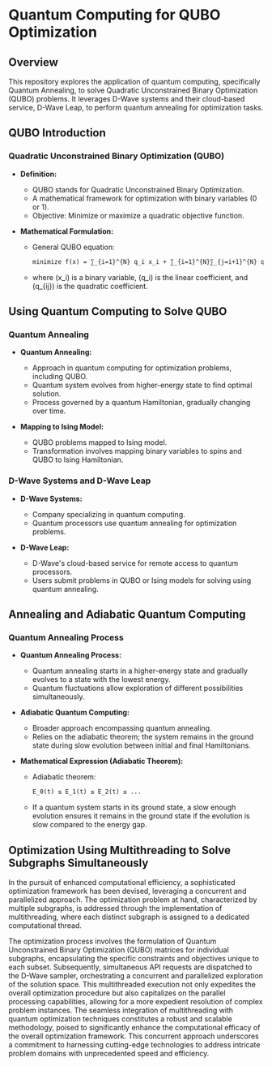 # Quantum Computing for QUBO Optimization

## Overview

This repository explores the application of quantum computing, specifically Quantum Annealing, to solve Quadratic Unconstrained Binary Optimization (QUBO) problems. It leverages D-Wave systems and their cloud-based service, D-Wave Leap, to perform quantum annealing for optimization tasks.

## QUBO Introduction

### Quadratic Unconstrained Binary Optimization (QUBO)

- **Definition:**
  - QUBO stands for Quadratic Unconstrained Binary Optimization.
  - A mathematical framework for optimization with binary variables (0 or 1).
  - Objective: Minimize or maximize a quadratic objective function.

- **Mathematical Formulation:**
  - General QUBO equation:
    ```latex
    minimize f(x) = ∑_{i=1}^{N} q_i x_i + ∑_{i=1}^{N}∑_{j=i+1}^{N} q_{ij} x_i x_j
    ```
  - where \(x_i\) is a binary variable, \(q_i\) is the linear coefficient, and \(q_{ij}\) is the quadratic coefficient.

## Using Quantum Computing to Solve QUBO

### Quantum Annealing

- **Quantum Annealing:**
  - Approach in quantum computing for optimization problems, including QUBO.
  - Quantum system evolves from higher-energy state to find optimal solution.
  - Process governed by a quantum Hamiltonian, gradually changing over time.

- **Mapping to Ising Model:**
  - QUBO problems mapped to Ising model.
  - Transformation involves mapping binary variables to spins and QUBO to Ising Hamiltonian.

### D-Wave Systems and D-Wave Leap

- **D-Wave Systems:**
  - Company specializing in quantum computing.
  - Quantum processors use quantum annealing for optimization problems.

- **D-Wave Leap:**
  - D-Wave's cloud-based service for remote access to quantum processors.
  - Users submit problems in QUBO or Ising models for solving using quantum annealing.

## Annealing and Adiabatic Quantum Computing

### Quantum Annealing Process

- **Quantum Annealing Process:**
  - Quantum annealing starts in a higher-energy state and gradually evolves to a state with the lowest energy.
  - Quantum fluctuations allow exploration of different possibilities simultaneously.

- **Adiabatic Quantum Computing:**
  - Broader approach encompassing quantum annealing.
  - Relies on the adiabatic theorem; the system remains in the ground state during slow evolution between initial and final Hamiltonians.

- **Mathematical Expression (Adiabatic Theorem):**
  - Adiabatic theorem:
    ```latex
    E_0(t) ≤ E_1(t) ≤ E_2(t) ≤ ...
    ```
  - If a quantum system starts in its ground state, a slow enough evolution ensures it remains in the ground state if the evolution is slow compared to the energy gap.

## Optimization Using Multithreading to Solve Subgraphs Simultaneously

In the pursuit of enhanced computational efficiency, a sophisticated optimization framework has been devised, leveraging a concurrent and parallelized approach. The optimization problem at hand, characterized by multiple subgraphs, is addressed through the implementation of multithreading, where each distinct subgraph is assigned to a dedicated computational thread.

The optimization process involves the formulation of Quantum Unconstrained Binary Optimization (QUBO) matrices for individual subgraphs, encapsulating the specific constraints and objectives unique to each subset. Subsequently, simultaneous API requests are dispatched to the D-Wave sampler, orchestrating a concurrent and parallelized exploration of the solution space. This multithreaded execution not only expedites the overall optimization procedure but also capitalizes on the parallel processing capabilities, allowing for a more expedient resolution of complex problem instances. The seamless integration of multithreading with quantum optimization techniques constitutes a robust and scalable methodology, poised to significantly enhance the computational efficacy of the overall optimization framework. This concurrent approach underscores a commitment to harnessing cutting-edge technologies to address intricate problem domains with unprecedented speed and efficiency.

